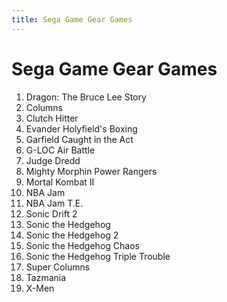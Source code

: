 ```yaml
---
title: Sega Game Gear Games
---
```


Sega Game Gear Games
=============

<ol>
<li>Dragon: The Bruce Lee Story</li>
<li>Columns</li>
<li>Clutch Hitter</li>
<li>Evander Holyfield's Boxing</li>
<li>Garfield Caught in the Act</li>
<li>G-LOC Air Battle</li>
<li>Judge Dredd</li>
<li>Mighty Morphin Power Rangers</li>
<li>Mortal Kombat II</li>
<li>NBA Jam</li>
<li>NBA Jam T.E.</li>
<li>Sonic Drift 2</li>
<li>Sonic the Hedgehog</li>
<li>Sonic the Hedgehog 2</li>
<li>Sonic the Hedgehog Chaos</li>
<li>Sonic the Hedgehog Triple Trouble</li>
<li>Super Columns</li>
<li>Tazmania</li>
<li>X-Men</li>
</ol>